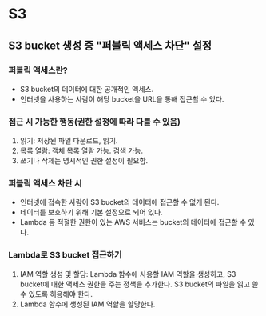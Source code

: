 # S3

## S3 bucket 생성 중 "퍼블릭 액세스 차단" 설정

### 퍼블릭 액세스란?
- S3 bucket의 데이터에 대한 공개적인 액세스. 
- 인터넷을 사용하는 사람이 해당 bucket을 URL을 통해 접근할 수 있다.

### 접근 시 가능한 행동(권한 설정에 따라 다를 수 있음)
1. 읽기: 저장된 파일 다운로드, 읽기. 
2. 목록 열람: 객체 목록 열람 가능. 검색 가능.
3. 쓰기나 삭제는 명시적인 권한 설정이 필요함.

### 퍼블릭 액세스 차단 시
- 인터넷에 접속한 사람이 S3 bucket의 데이터에 접근할 수 없게 된다.
- 데이터를 보호하기 위해 기본 설정으로 되어 있다.
- Lambda 등 적절한 권한이 있는 AWS 서비스는 bucket의 데이터에 접근할 수 있다.

### Lambda로 S3 bucket 접근하기
1. IAM 역할 생성 및 할당: Lambda 함수에 사용할 IAM 역할을 생성하고, S3 bucket에 대한 액세스 권한을 주는 정책을 추가한다. S3 bucket의 파일을 읽고 쓸 수 있도록 허용해야 한다.
2. Lambda 함수에 생성된 IAM 역할을 할당한다. 